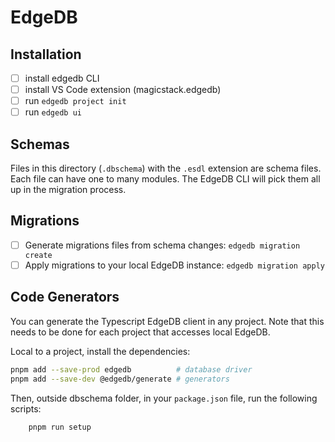 # EdgeDB

## Installation

- [ ] install edgedb CLI
- [ ] install VS Code extension (magicstack.edgedb)
- [ ] run `edgedb project init`
- [ ] run `edgedb ui`

## Schemas

Files in this directory (`.dbschema`) with the `.esdl` extension are schema files. Each file can have one to many modules. The EdgeDB CLI will pick them all up in the migration process.

## Migrations

- [ ] Generate migrations files from schema changes: `edgedb migration create`
- [ ] Apply migrations to your local EdgeDB instance: `edgedb migration apply`

## Code Generators

You can generate the Typescript EdgeDB client in any project. Note that this needs to be done for each project that accesses local EdgeDB.

Local to a project, install the dependencies:

```sh
pnpm add --save-prod edgedb          # database driver
pnpm add --save-dev @edgedb/generate # generators
```

Then, outside dbschema folder, in your `package.json` file, run the following scripts:

```sh
	pnpm run setup
```